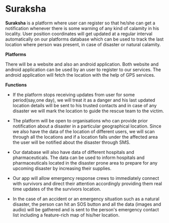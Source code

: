 # Suraksha

**Suraksha** is a platform where user can register so that he/she can get a notification whenever there is some warning of any kind of calamity in his locality. User position coordinates will get updated at a regular interval automatically on our platforms database which can be used to track the last location where person was present,  in case of disaster or natural calamity.

**Platforms**

There will be a website and also an android application. Both website and android application can be used by an user to register to our services. The android application will fetch the location with the help of GPS services. 

**Functions**
-   If the platform stops receiving updates from user for some period(say,one day), we will treat it as a danger and his last updated location details will be sent to his trusted contacts and in case of any disaster we will mark the location to guide the rescue team to the victim.

-   The platform will be open to organisations who can provide prior notification about a disaster in a particular geographical location. Since we also have the data of the location of different users, we will scan through all the locations and if a location falls under the affected area the user will be notified about the disaster through SMS.
	
-   Our database will also have data of different hospitals and pharmaceuticals. The data can be used to inform hospitals and pharmaceuticals located in the disaster prone area to prepare for any  upcoming disaster by increasing their supplies.

-   Our app will allow emergency response crews to immediately connect with survivors and direct their attention accordingly providing them real time updates of the the survivors location.

-   In the case of an accident or an emergency situation such as a natural disaster, the person can hit an SOS button and all the data (images and audio) will be gathered and is sent to the person's emergency contact list including a feature-rich map of his/her location.
